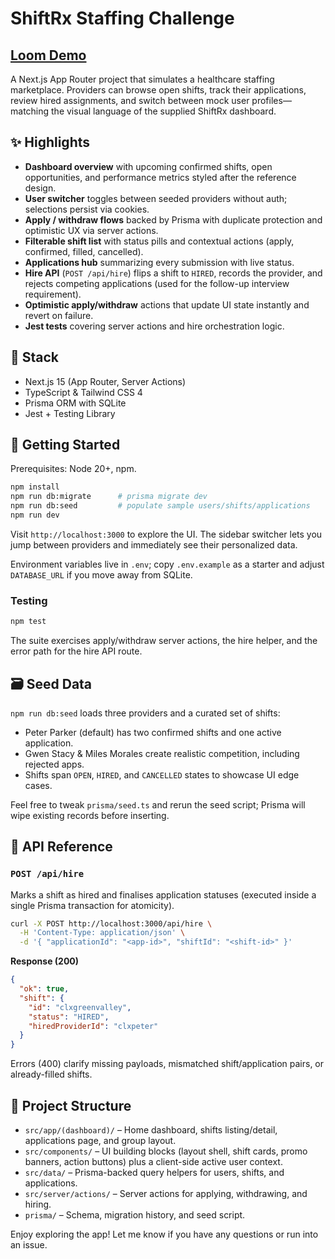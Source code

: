 # ShiftRx Staffing Challenge

## [Loom Demo](https://www.loom.com/share/80a6af133ef147a8bcada1e95413a9f5?sid=d5256af5-5baf-441c-a670-c66c3ba860b7)

A Next.js App Router project that simulates a healthcare staffing marketplace. Providers can browse open shifts, track their applications, review hired assignments, and switch between mock user profiles—matching the visual language of the supplied ShiftRx dashboard.

## ✨ Highlights
- **Dashboard overview** with upcoming confirmed shifts, open opportunities, and performance metrics styled after the reference design.
- **User switcher** toggles between seeded providers without auth; selections persist via cookies.
- **Apply / withdraw flows** backed by Prisma with duplicate protection and optimistic UX via server actions.
- **Filterable shift list** with status pills and contextual actions (apply, confirmed, filled, cancelled).
- **Applications hub** summarizing every submission with live status.
- **Hire API** (`POST /api/hire`) flips a shift to `HIRED`, records the provider, and rejects competing applications (used for the follow-up interview requirement).
- **Optimistic apply/withdraw** actions that update UI state instantly and revert on failure.
- **Jest tests** covering server actions and hire orchestration logic.

## 🧰 Stack
- Next.js 15 (App Router, Server Actions)
- TypeScript & Tailwind CSS 4
- Prisma ORM with SQLite
- Jest + Testing Library

## 🚀 Getting Started
Prerequisites: Node 20+, npm.

```bash
npm install
npm run db:migrate      # prisma migrate dev
npm run db:seed         # populate sample users/shifts/applications
npm run dev
```

Visit `http://localhost:3000` to explore the UI. The sidebar switcher lets you jump between providers and immediately see their personalized data.

Environment variables live in `.env`; copy `.env.example` as a starter and adjust `DATABASE_URL` if you move away from SQLite.

### Testing

```bash
npm test
```

The suite exercises apply/withdraw server actions, the hire helper, and the error path for the hire API route.

## 🗃️ Seed Data
`npm run db:seed` loads three providers and a curated set of shifts:
- Peter Parker (default) has two confirmed shifts and one active application.
- Gwen Stacy & Miles Morales create realistic competition, including rejected apps.
- Shifts span `OPEN`, `HIRED`, and `CANCELLED` states to showcase UI edge cases.

Feel free to tweak `prisma/seed.ts` and rerun the seed script; Prisma will wipe existing records before inserting.

## 🔗 API Reference
### `POST /api/hire`
Marks a shift as hired and finalises application statuses (executed inside a single Prisma transaction for atomicity).

```bash
curl -X POST http://localhost:3000/api/hire \
  -H 'Content-Type: application/json' \
  -d '{ "applicationId": "<app-id>", "shiftId": "<shift-id>" }'
```

**Response (200)**
```json
{
  "ok": true,
  "shift": {
    "id": "clxgreenvalley",
    "status": "HIRED",
    "hiredProviderId": "clxpeter"
  }
}
```

Errors (400) clarify missing payloads, mismatched shift/application pairs, or already-filled shifts.

## 🧭 Project Structure
- `src/app/(dashboard)/` – Home dashboard, shifts listing/detail, applications page, and group layout.
- `src/components/` – UI building blocks (layout shell, shift cards, promo banners, action buttons) plus a client-side active user context.
- `src/data/` – Prisma-backed query helpers for users, shifts, and applications.
- `src/server/actions/` – Server actions for applying, withdrawing, and hiring.
- `prisma/` – Schema, migration history, and seed script.

Enjoy exploring the app! Let me know if you have any questions or run into an issue.
